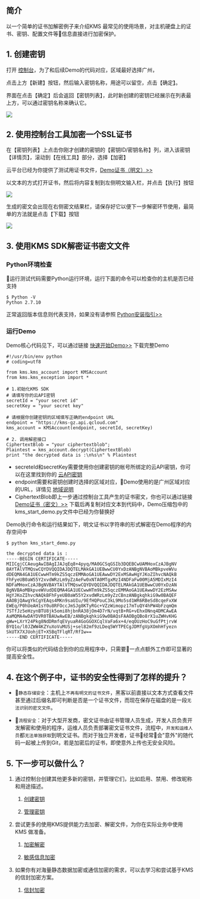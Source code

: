 ## 简介
以一个简单的证书加解密例子来介绍KMS 最常见的使用场景，对主机硬盘上的证书、密钥、配置文件等信息直接进行加密保护。


## 1. 创建密钥

打开 [控制台](http://console.tce.fsphere.cn/kms)，为了和后续Demo的代码对应，区域最好选择广州，

点击上方【新建】按钮，然后输入密钥名称，用途可以留空，点击【确定】。

界面在点击【确定】后会返回【密钥列表】，此时新创建的密钥已经展示在列表最上方，可以通过密钥名称来确认它。

![](http://imgcache.tce.fsphere.cn/image/mc.qcloudimg.com/static/img/b279944db1933ce835d5278433dbe852/image.png)

## 2. 使用控制台工具加密一个SSL证书

在【密钥列表】上点击你刚才创建的密钥的【密钥ID/密钥名称】列，进入该密钥【详情页】，滚动到【在线工具】部分，选择【加密】

云平台已经为你提供了测试用证书文件，[Demo证书（明文）>>](http://jkmsdemo-1252462967.cosgz.myqcloud.com/demo_cert.pem)

以文本的方式打开证书，然后将内容复制到左侧明文输入栏，并点击【执行】按钮

![](http://imgcache.tce.fsphere.cn/image/mc.qcloudimg.com/static/img/4c7135fc386cff8af1e2b5290a3084be/kms_start_3_4.png)

生成的密文会出现在右侧密文结果栏，请保存好它以便下一步解密环节使用，最简单的方法就是点击【下载】按钮

![](http://imgcache.tce.fsphere.cn/image/mc.qcloudimg.com/static/img/f070c3b96652d94a044b62a84e653526/kms_start_3_3.png)

## 3. 使用KMS SDK解密证书密文文件

### Python环境检查
运行测试代码需要Python运行环境，运行下面的命令可以检查你的主机是否已经支持
```
$ Python -V
Python 2.7.10
```
正常返回版本信息则代表支持，如果没有请参照 [Python安装指引>>](http://tce.fsphere.cn/document/product/440/6181)

### 运行Demo
Demo核心代码见下，可以通过链接 [快速开始Demo>>](http://jkmsdemo-1252462967.cosgz.myqcloud.com/kms_start_demo.zip) 下载完整Demo
```
#!/usr/bin/env python
# coding=utf8

from kms.kms_account import KMSAccount
from kms.kms_exception import *

# 1.初始化KMS SDK
# 请填写你的云API密钥
secretId = "your secret id"
secretKey = "your secret key"

# 请根据你创建密钥的区域填写正确的endpoint URL
endpoint = "https://kms-gz.api.qcloud.com"
kms_account = KMSAccount(endpoint, secretId, secretKey)

# 2. 调用解密接口
CiphertextBlob = "your ciphertextblob";
Plaintest = kms_account.decrypt(CiphertextBlob)
print "the decrypted data is :\n%s\n" % Plaintest
```

* secreteId和secretKey需要使用你创建密钥的帐号所绑定的云API密钥，你可以在这里找到你的 [云API密钥](http://console.tce.fsphere.cn/capi)
*  endpoint需要和密钥创建时选择的区域对应，Demo使用的是广州区域对应的URL，详情见 [地域说明](http://tce.fsphere.cn/document/product/573/8922)
*  CiphertextBlob即上一步通过控制台工具产生的证书密文，你也可以通过链接 [Demo证书（密文）>>](http://jkmsdemo-1252462967.cosgz.myqcloud.com/demo_ciphertextblob.txt) 下载后再复制对应文本到代码中，Demo压缩包中的kms_start_demo.py文件中已经为你替换好


Demo执行命令和运行结果如下，明文证书以字符串的形式解密在Demo程序的内存空间中
```
$ python kms_start_demo.py

the decrypted data is :
-----BEGIN CERTIFICATE-----
MIICgjCCAeugAwIBAgIJAJqEq8+4pyq/MA0GCSqGSIb3DQEBCwUAMHoxCzAJBgNV
BAYTAlVTMQswCQYDVQQIDAJDQTELMAkGA1UEBwwCU0YxDzANBgNVBAoMBkpveWVu
dDEQMA4GA1UECwwHTm9kZS5qczEMMAoGA1UEAwwDY2ExMSAwHgYJKoZIhvcNAQkB
FhFyeUB0aW55Y2xvdWRzLm9yZzAeFw0xNTA0MTgxMzI4NDFaFw00MjA5MDIxMzI4
NDFaMHoxCzAJBgNVBAYTAlVTMQswCQYDVQQIDAJDQTELMAkGA1UEBwwCU0YxDzAN
BgNVBAoMBkpveWVudDEQMA4GA1UECwwHTm9kZS5qczEMMAoGA1UEAwwDY2EzMSAw
HgYJKoZIhvcNAQkBFhFyeUB0aW55Y2xvdWRzLm9yZzCBnzANBgkqhkiG9w0BAQEF
AAOBjQAwgYkCgYEAqs4MKn9saUIu/9EfHQPouC3kL9Mo5sd1WR6RBeSd8cqeFxXW
EWEq/P0hUeAH1sY0u8RFOccJmSJg8KTyRGc+VZzWimopz17mTuQY4hPW4bFzqmQm
7STfJz5eHzynBTU8jk5omi8hjbnRA38jOm4D7rN/vqtB+RG+vEhxONnq4DMCAwEA
AaMQMA4wDAYDVR0TBAUwAwEB/zANBgkqhkiG9w0BAQsFAAOBgQBo8rX1uZWHvKHG
gWw+LXrY24Pkg8NdDRmfqEVyuaR4GoGGOXCqlVaFa6x+4/eqOUzHoC9uGfPtjrvW
BYQ1o/l0JZWW4KZYuXoVuMUSj+sel82mf9zLDeq5WYTPECgJDMfgVpXOmhHfyezn
SkUTX7XJUohjET+X5BqTFlqRT/RfIw==
-----END CERTIFICATE-----
```


你可以将类似的代码结合到你的应用程序中，只需要一点点额外工作即可显著的提高安全性。

## 4. 在这个例子中，证书的安全性得到了怎样的提升？

* ``静态存储安全``：主机上``不再有明文的证书文件``，黑客以前直接以文本方式查看文件甚至通过后缀名即可判断是否是一个证书文件，而现在保存在磁盘的是一段``无法识别的密文文件``。

* ``流程安全``：对于大型开发商，密文证书由证书管理人员生成，开发人员负责开发解密和使用的程序，运维人员负责部署密文证书文件，流程中，``开发和运维人员``都``无法单独获取``到明文证书。而对于独立开发者，证书经常会"意外"的随代码一起被上传到Git，若是加密后的证书，即使意外上传也无安全风险。

## 5. 下一步可以做什么？
1. 通过控制台创建其他更多新的密钥，并管理它们，比如启用、禁用、修改昵称和用途描述。
	
	1) [创建密钥](/document/product/573/8875)
	
	2) [管理密钥](/document/product/573/8876)
	
2. 尝试更多的使用KMS提供能力去加密、解密文件，为你在实际业务中使用KMS 做准备。

	1) [加密解密](/document/product/573/8877)
	
	2) [敏感信息加密](/document/product/573/8790)

3. 如果你有对海量静态数据加密或通信加密的需求，可以去学习和尝试基于KMS 的信封加密方案。

	1) [信封加密](/document/product/573/8791)
